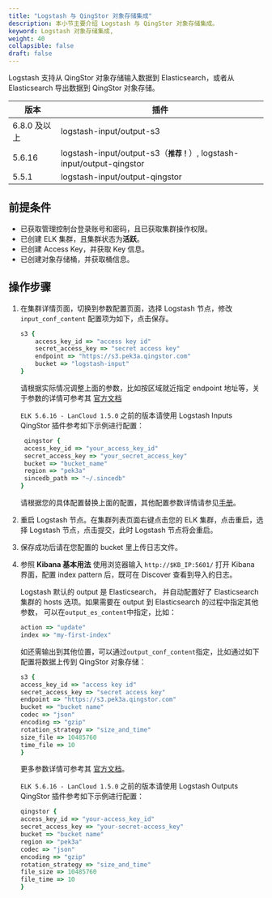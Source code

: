 ```yaml
---
title: "Logstash 与 QingStor 对象存储集成"
description: 本小节主要介绍 Logstash 与 QingStor 对象存储集成。
keyword: Logstash 对象存储集成,
weight: 40
collapsible: false
draft: false
---
```


Logstash 支持从 QingStor 对象存储输入数据到 Elasticsearch，或者从 Elasticsearch 导出数据到 QingStor 对象存储。

| 版本 | 插件
| - | -
| 6.8.0 及以上 | logstash-input/output-s3
| 5.6.16 | logstash-input/output-s3（**`推荐！`**）, logstash-input/output-qingstor
| 5.5.1 | logstash-input/output-qingstor

## 前提条件

- 已获取管理控制台登录账号和密码，且已获取集群操作权限。
- 已创建 ELK 集群，且集群状态为**活跃**。
- 已创建 Access Key，并获取 Key 信息。
- 已创建对象存储桶，并获取桶信息。

## 操作步骤

1. 在集群详情页面，切换到参数配置页面，选择 Logstash 节点，修改 `input_conf_content` 配置项为如下，点击保存。

   ```ruby
   s3 {
       access_key_id => "access key id"
       secret_access_key => "secret access key"
       endpoint => "https://s3.pek3a.qingstor.com"
       bucket => "logstash-input"
   }
   ```

   请根据实际情况调整上面的参数，比如按区域就近指定 endpoint 地址等，关于参数的详情可参考其 [官方文档](https://www.elastic.co/guide/en/logstash/6.7/plugins-inputs-s3.html)

   `ELK 5.6.16 - LanCloud 1.5.0` 之前的版本请使用 Logstash Inputs QingStor 插件参考如下示例进行配置：

   ```ruby
    qingstor {
    access_key_id => "your_access_key_id"
    secret_access_key => "your_secret_access_key"
    bucket => "bucket_name"
    region => "pek3a"
    sincedb_path => "~/.sincedb"
   }
   ```

   请根据您的具体配置替换上面的配置，其他配置参数详情请参见[手册](https://github.com/yunify/logstash-output-qingstor/blob/master/docs/index.asciidoc)。

2. 重启 Logstash 节点。在集群列表页面右键点击您的 ELK 集群，点击重启，选择 Logstash 节点，点击提交，此时 Logstash 节点将会重启。

3. 保存成功后请在您配置的 bucket 里上传日志文件。

4. 参照 **Kibana 基本用法** 使用浏览器输入 `http://$KB_IP:5601/` 打开 Kibana 界面，配置 index pattern 后，既可在 Discover 查看到导入的日志。

   Logstash 默认的 output 是 Elasticsearch， 并自动配置好了 Elasticsearch 集群的 hosts 选项。如果需要在 output 到 Elasticsearch 的过程中指定其他参数， 可以在`output_es_content`中指定，比如：
   
   ```ruby
   action => "update"
   index => "my-first-index"
   ```
   
   如还需输出到其他位置，可以通过`output_conf_content`指定，比如通过如下配置将数据上传到 QingStor 对象存储：
   
   ```ruby
   s3 {
   access_key_id => "access key id"
   secret_access_key => "secret access key"
   endpoint => "https://s3.pek3a.qingstor.com"
   bucket => "bucket name"
   codec => "json"
   encoding => "gzip"
   rotation_strategy => "size_and_time"
   size_file => 10485760
   time_file => 10
   }
   ```

   更多参数详情可参考其 [官方文档](https://www.elastic.co/guide/en/logstash/6.7/plugins-outputs-s3.html)。

   `ELK 5.6.16 - LanCloud 1.5.0` 之前的版本请使用 Logstash Outputs QingStor 插件参考如下示例进行配置：
   
   ```ruby
   qingstor {
   access_key_id => "your-access_key_id"
   secret_access_key => "your-secret-access_key"
   bucket => "bucket name"
   region => "pek3a"
   codec => "json"
   encoding => "gzip"
   rotation_strategy => "size_and_time"
   file_size => 10485760
   file_time => 10
   }
   ```

